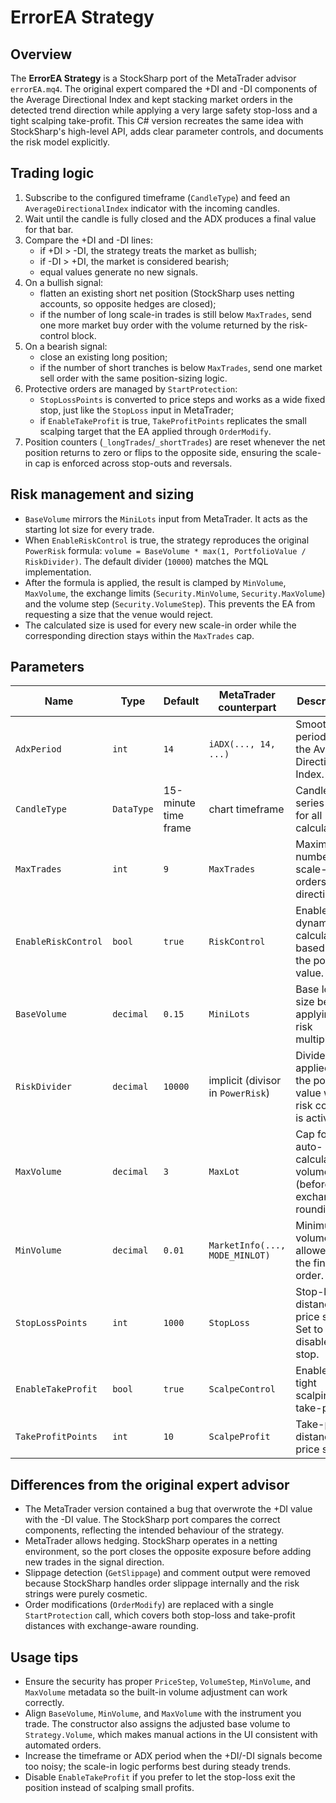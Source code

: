 # ErrorEA Strategy

## Overview
The **ErrorEA Strategy** is a StockSharp port of the MetaTrader advisor `errorEA.mq4`. The original expert compared the +DI and -DI components of the Average Directional Index and kept stacking market orders in the detected trend direction while applying a very large safety stop-loss and a tight scalping take-profit. This C# version recreates the same idea with StockSharp's high-level API, adds clear parameter controls, and documents the risk model explicitly.

## Trading logic
1. Subscribe to the configured timeframe (`CandleType`) and feed an `AverageDirectionalIndex` indicator with the incoming candles.
2. Wait until the candle is fully closed and the ADX produces a final value for that bar.
3. Compare the +DI and -DI lines:
   - if +DI > -DI, the strategy treats the market as bullish;
   - if -DI > +DI, the market is considered bearish;
   - equal values generate no new signals.
4. On a bullish signal:
   - flatten an existing short net position (StockSharp uses netting accounts, so opposite hedges are closed);
   - if the number of long scale-in trades is still below `MaxTrades`, send one more market buy order with the volume returned by the risk-control block.
5. On a bearish signal:
   - close an existing long position;
   - if the number of short tranches is below `MaxTrades`, send one market sell order with the same position-sizing logic.
6. Protective orders are managed by `StartProtection`:
   - `StopLossPoints` is converted to price steps and works as a wide fixed stop, just like the `StopLoss` input in MetaTrader;
   - if `EnableTakeProfit` is true, `TakeProfitPoints` replicates the small scalping target that the EA applied through `OrderModify`.
7. Position counters (`_longTrades`/`_shortTrades`) are reset whenever the net position returns to zero or flips to the opposite side, ensuring the scale-in cap is enforced across stop-outs and reversals.

## Risk management and sizing
- `BaseVolume` mirrors the `MiniLots` input from MetaTrader. It acts as the starting lot size for every trade.
- When `EnableRiskControl` is true, the strategy reproduces the original `PowerRisk` formula: `volume = BaseVolume * max(1, PortfolioValue / RiskDivider)`. The default divider (`10000`) matches the MQL implementation.
- After the formula is applied, the result is clamped by `MinVolume`, `MaxVolume`, the exchange limits (`Security.MinVolume`, `Security.MaxVolume`) and the volume step (`Security.VolumeStep`). This prevents the EA from requesting a size that the venue would reject.
- The calculated size is used for every new scale-in order while the corresponding direction stays within the `MaxTrades` cap.

## Parameters
| Name | Type | Default | MetaTrader counterpart | Description |
| --- | --- | --- | --- | --- |
| `AdxPeriod` | `int` | `14` | `iADX(..., 14, ...)` | Smoothing period of the Average Directional Index. |
| `CandleType` | `DataType` | 15-minute time frame | chart timeframe | Candle series used for all calculations. |
| `MaxTrades` | `int` | `9` | `MaxTrades` | Maximum number of scale-in orders per direction. |
| `EnableRiskControl` | `bool` | `true` | `RiskControl` | Enables the dynamic lot calculation based on the portfolio value. |
| `BaseVolume` | `decimal` | `0.15` | `MiniLots` | Base lot size before applying the risk multiplier. |
| `RiskDivider` | `decimal` | `10000` | implicit (divisor in `PowerRisk`) | Divider applied to the portfolio value when risk control is active. |
| `MaxVolume` | `decimal` | `3` | `MaxLot` | Cap for the auto-calculated volume (before exchange rounding). |
| `MinVolume` | `decimal` | `0.01` | `MarketInfo(..., MODE_MINLOT)` | Minimum volume allowed in the final order. |
| `StopLossPoints` | `int` | `1000` | `StopLoss` | Stop-loss distance in price steps. Set to `0` to disable the stop. |
| `EnableTakeProfit` | `bool` | `true` | `ScalpeControl` | Enables the tight scalping take-profit. |
| `TakeProfitPoints` | `int` | `10` | `ScalpeProfit` | Take-profit distance in price steps. |

## Differences from the original expert advisor
- The MetaTrader version contained a bug that overwrote the +DI value with the -DI value. The StockSharp port compares the correct components, reflecting the intended behaviour of the strategy.
- MetaTrader allows hedging. StockSharp operates in a netting environment, so the port closes the opposite exposure before adding new trades in the signal direction.
- Slippage detection (`GetSlippage`) and comment output were removed because StockSharp handles order slippage internally and the risk strings were purely cosmetic.
- Order modifications (`OrderModify`) are replaced with a single `StartProtection` call, which covers both stop-loss and take-profit distances with exchange-aware rounding.

## Usage tips
- Ensure the security has proper `PriceStep`, `VolumeStep`, `MinVolume`, and `MaxVolume` metadata so the built-in volume adjustment can work correctly.
- Align `BaseVolume`, `MinVolume`, and `MaxVolume` with the instrument you trade. The constructor also assigns the adjusted base volume to `Strategy.Volume`, which makes manual actions in the UI consistent with automated orders.
- Increase the timeframe or ADX period when the +DI/-DI signals become too noisy; the scale-in logic performs best during steady trends.
- Disable `EnableTakeProfit` if you prefer to let the stop-loss exit the position instead of scalping small profits.
